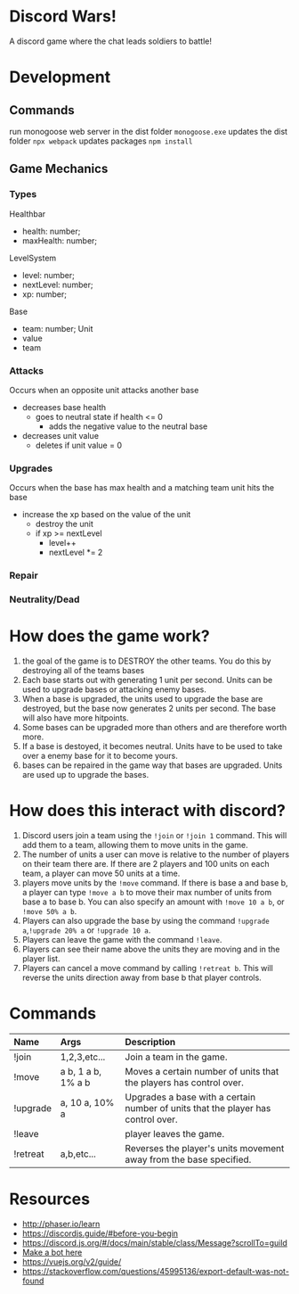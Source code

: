 # Discord Wars!

A discord game where the chat leads soldiers to battle!

# Development

## Commands
run monogoose web server in the dist folder
`monogoose.exe`
updates the dist folder
```npx webpack```
updates packages
```npm install```

## Game Mechanics

### Types

Healthbar
- health: number;
- maxHealth: number;

LevelSystem
- level: number;
- nextLevel: number;
- xp: number;

Base
- team: number;
Unit
- value
- team

### Attacks
Occurs when an opposite unit attacks another base
- decreases base health
  - goes to neutral state if health <= 0
    - adds the negative value to the neutral base
- decreases unit value
  - deletes if unit value = 0

### Upgrades
Occurs when the base has max health and a matching team unit hits the base
- increase the xp based on the value of the unit
  - destroy the unit
  - if xp >= nextLevel
    - level++
    - nextLevel *= 2
### Repair

### Neutrality/Dead



# How does the game work?

1. the goal of the game is to DESTROY the other teams.  You do this by destroying all of the teams bases
2. Each base starts out with generating 1 unit per second.  Units can be used to upgrade bases or attacking enemy bases.
3. When a base is upgraded, the units used to upgrade the base are destroyed, but the base now generates 2 units per second.  The base will also have more hitpoints.
4. Some bases can be upgraded more than others and are therefore worth more.
5. If a base is destoyed, it becomes neutral.  Units have to be used to take over a enemy base for it to become yours.
6. bases can be repaired in the game way that bases are upgraded.  Units are used up to upgrade the bases.
# How does this interact with discord?

1. Discord users join a team using the `!join` or `!join 1` command.  This will add them to a team, allowing them to move units in the game.
2. The number of units a user can move is relative to the number of players on their team there are.  If there are 2 players and 100 units on each team, a player can move 50 units at a time.
3. players move units by the `!move` command.  If there is base a and base b, a player can type `!move a b` to move their max number of units from base a to base b.  You can also specify an amount with `!move 10 a b`, or `!move 50% a b`.
4. Players can also upgrade the base by using the command `!upgrade a`,`!upgrade 20% a` or `!upgrade 10 a`.
5. Players can leave the game with the command `!leave`.
6. Players can see their name above the units they are moving and in the player list.
7. Players can cancel a move command by calling `!retreat b`.  This will reverse the units direction away from base b that player controls.

# Commands

| Name     | Args               | Description                                                                      |
| :------- | :----------------- | :------------------------------------------------------------------------------- |
| !join    | 1,2,3,etc...       | Join a team in the game.                                                         |
| !move    | a b, 1 a b, 1% a b | Moves a certain number of units that the players has control over.               |
| !upgrade | a, 10 a, 10% a     | Upgrades a base with a certain number of units that the player has control over. |
| !leave   |                    | player leaves the game.                                                          |
| !retreat | a,b,etc...         | Reverses the player's units movement away from the base specified.               |

# Resources

- http://phaser.io/learn
- https://discordjs.guide/#before-you-begin
- https://discord.js.org/#/docs/main/stable/class/Message?scrollTo=guild
- [Make a bot here](https://discord.com/developers/applications)
- https://vuejs.org/v2/guide/
- https://stackoverflow.com/questions/45995136/export-default-was-not-found
